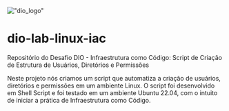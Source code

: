 !["dio_logo"](https://digitalinnovationone.github.io/roadmaps/assets/logo-dio.svg)

# dio-lab-linux-iac
Repositório do Desafio DIO - Infraestrutura como Código: Script de Criação de Estrutura de Usuários, Diretórios e Permissões

Neste projeto nós criamos um script que automatiza a criação de usuários, diretórios e permissões em um ambiente Linux. O script foi desenvolvido em Shell Script e foi testado em um ambiente Ubuntu 22.04, com o intuito de iniciar a prática de Infraestrutura como Código.